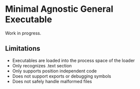 # Minimal Agnostic General Executable

Work in progress.

## Limitations

- Executables are loaded into the process space of the loader
- Only recognizes .text section
- Only supports position independent code
- Does not support exports or debugging symbols
- Does not safely handle malformed files